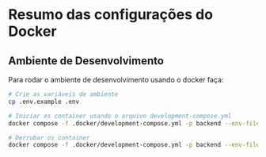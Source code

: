 # Resumo das configurações do Docker

## Ambiente de Desenvolvimento

Para rodar o ambiente de desenvolvimento usando o docker faça:

```bash
# Crie as variáveis de ambiente
cp .env.example .env
```

```bash
# Iniciar os container usando o arquivo development-compose.yml
docker compose -f .docker/development-compose.yml -p backend --env-file .env up -d
```

```bash
# Derrubar os container
docker compose -f .docker/development-compose.yml -p backend --env-file .env down
```
